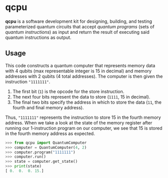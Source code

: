 # qcpu

**qcpu** is a software development kit for designing, building, and testing parameterized quantum circuits that accept *quantum programs* (sets of *quantum instructions*) as input and return the result of executing said quantum instructions as output.

## Usage
This code constructs a quantum computer that represents memory data with 4 qubits (max representable integer is 15 in decimal) and memory addresses with 2 qubits (4 total addresses). The computer is then given the instruction `"1111111"`. 
1. The first bit (`1`) is the opcode for the store instruction.
2. The next four bits represent the data to store (`1111`, 15 in decimal).
3. The final two bits specify the address in which to store the data (`11`, the fourth and final memory address).

Thus,  `"1111111"` represents the instruction to store 15 in the fourth memory address. When we take a look at the state of the memory register after running our 1-instruction program on our computer, we see that 15 is stored in the fourth memory address as expected.

```python
>>> from qcpu import QuantumComputer
>>> computer = QuantumComputer(4, 2)
>>> computer.program("1111111")
>>> computer.run()
>>> state = computer.get_state()
>>> print(state)
[ 0.  0.  0. 15.]
```
